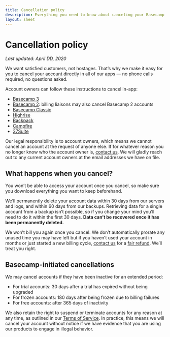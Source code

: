 ```yaml
---
title: Cancellation policy
description: Everything you need to know about canceling your Basecamp product account.
layout: sheet
---
```


# Cancellation policy

*Last updated: April DD, 2020*

We want satisfied customers, not hostages. That&rsquo;s why we make it easy for you to cancel your account directly in all of our apps — no phone calls required, no questions asked.

Account owners can follow these instructions to cancel in-app:
* [Basecamp 3](https://3.basecamp-help.com/article/156-cancel-your-basecamp-account)
* [Basecamp 2](https://2.basecamp-help.com/article/243-canceling-and-pausing#cancel): billing liaisons may also cancel Basecamp 2 accounts
* [Basecamp Classic](https://help.37signals.com/billing/questions/316-information-about-adjusting-your-plan-or-canceling-your-account#Basecamp)
* [Highrise](https://help.highrisehq.com/account/upgrade-downgrade-cancel-account/#cancel)
* [Backpack](https://help.37signals.com/billing/questions/316-information-about-adjusting-your-plan-or-canceling-your-account#Backpack)
* [Campfire](https://help.37signals.com/billing/questions/316-information-about-adjusting-your-plan-or-canceling-your-account#Campfire)
* [37Suite](https://help.37signals.com/billing/questions/316-information-about-adjusting-your-plan-or-canceling-your-account#Suite)

Our legal responsibility is to account owners, which means we cannot cancel an account at the request of anyone else. If for whatever reason you no longer know who the account owner is, [contact us](https://basecamp.com/support). We will gladly reach out to any current account owners at the email addresses we have on file.

## What happens when you cancel?

You won&rsquo;t be able to access your account once you cancel, so make sure you download everything you want to keep beforehand.

We&rsquo;ll permanently delete your account data within 30 days from our servers and logs, and within 60 days from our backups. Retrieving data for a single account from a backup isn&rsquo;t possible, so if you change your mind you&rsquo;ll need to do it within the first 30 days. **Data can&rsquo;t be recovered once it has been permanently deleted.**

We won&rsquo;t bill you again once you cancel. We don&rsquo;t automatically prorate any unused time you may have left but if you haven&rsquo;t used your account in months or just started a new billing cycle, [contact us](https://basecamp.com/support) for a [fair refund](refund/index.md). We&rsquo;ll treat you right.

## Basecamp-initiated cancellations

We may cancel accounts if they have been inactive for an extended period:
* For trial accounts: 30 days after a trial has expired without being upgraded
* For frozen accounts: 180 days after being frozen due to billing failures
* For free accounts: after 365 days of inactivity

We also retain the right to suspend or terminate accounts for any reason at any time, as outlined in our [Terms of Service](terms/index.md). In practice, this means we will cancel your account without notice if we have evidence that you are using our products to engage in illegal behavior.
